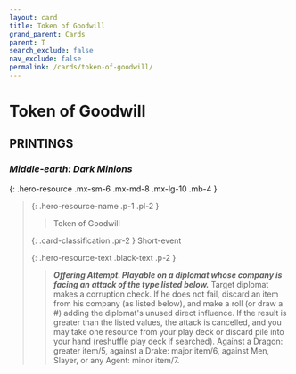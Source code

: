 ```yaml
---
layout: card
title: Token of Goodwill
grand_parent: Cards
parent: T
search_exclude: false
nav_exclude: false
permalink: /cards/token-of-goodwill/
---
```


# Token of Goodwill


## PRINTINGS


### _Middle-earth: Dark Minions_

{: .hero-resource .mx-sm-6 .mx-md-8 .mx-lg-10 .mb-4 }
> {: .hero-resource-name .p-1 .pl-2 }
> > <div class="card-mp"></div>
> > <div class="card-name">Token of Goodwill</div>
>
> {: .card-classification .pr-2 }
> Short-event
>
> {: .hero-resource-text .black-text .p-2 }
> > ***Offering Attempt. Playable on a diplomat whose company is facing an attack of the type listed below.*** Target diplomat makes a corruption check. If he does not fail, discard an item from his company (as listed below), and make a roll (or draw a #) adding the diplomat's unused direct influence. If the result is greater than the listed values, the attack is cancelled, and you may take one resource from your play deck or discard pile into your hand (reshuffle play deck if searched). Against a Dragon: greater item/5, against a Drake: major item/6, against Men, Slayer, or any Agent: minor item/7. 
> 
